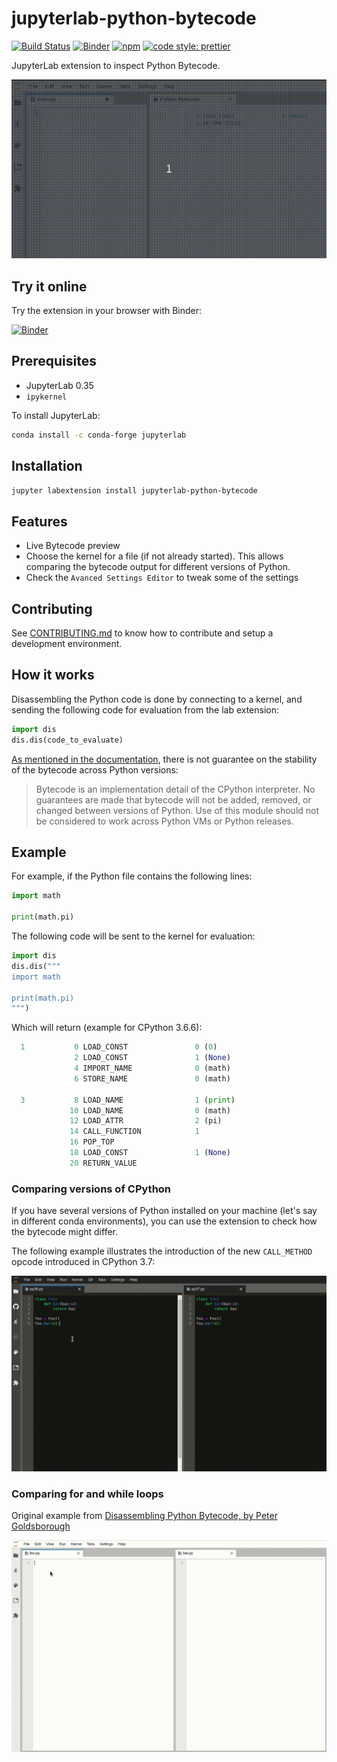 # jupyterlab-python-bytecode

[![Build Status](https://travis-ci.com/jtpio/jupyterlab-python-bytecode.svg?branch=master)](https://travis-ci.com/jtpio/jupyterlab-python-bytecode)
[![Binder](https://mybinder.org/badge_logo.svg)](https://mybinder.org/v2/gh/jtpio/jupyterlab-python-bytecode/master?urlpath=lab/tree/doc/example.py)
[![npm](https://img.shields.io/npm/v/jupyterlab-python-bytecode.svg)](https://www.npmjs.com/package/jupyterlab-python-bytecode)
[![code style: prettier](https://img.shields.io/badge/code_style-prettier-ff69b4.svg?style=flat-square)](https://github.com/prettier/prettier)

JupyterLab extension to inspect Python Bytecode.

![screencast](./doc/live_update.gif)

## Try it online

Try the extension in your browser with Binder:

[![Binder](https://mybinder.org/badge_logo.svg)](https://mybinder.org/v2/gh/jtpio/jupyterlab-python-bytecode/stable?urlpath=lab/tree/doc/example.py)

## Prerequisites

- JupyterLab 0.35
- `ipykernel`

To install JupyterLab:

```bash
conda install -c conda-forge jupyterlab
```

## Installation

```bash
jupyter labextension install jupyterlab-python-bytecode
```

## Features

- Live Bytecode preview
- Choose the kernel for a file (if not already started). This allows comparing the bytecode output for different versions of Python.
- Check the `Avanced Settings Editor` to tweak some of the settings

## Contributing

See [CONTRIBUTING.md](./CONTRIBUTING.md) to know how to contribute and setup a development environment.

## How it works

Disassembling the Python code is done by connecting to a kernel, and sending the following code for evaluation from the lab extension:

```python
import dis
dis.dis(code_to_evaluate)
```

[As mentioned in the documentation](https://docs.python.org/3/library/dis.html), there is not guarantee on the stability of the bytecode across Python versions:

> Bytecode is an implementation detail of the CPython interpreter. No guarantees are made that bytecode will not be added, removed, or changed between versions of Python. Use of this module should not be considered to work across Python VMs or Python releases.

## Example

For example, if the Python file contains the following lines:

```python
import math

print(math.pi)
```

The following code will be sent to the kernel for evaluation:

```python
import dis
dis.dis("""
import math

print(math.pi)
""")
```

Which will return (example for CPython 3.6.6):

```python
  1           0 LOAD_CONST               0 (0)
              2 LOAD_CONST               1 (None)
              4 IMPORT_NAME              0 (math)
              6 STORE_NAME               0 (math)

  3           8 LOAD_NAME                1 (print)
             10 LOAD_NAME                0 (math)
             12 LOAD_ATTR                2 (pi)
             14 CALL_FUNCTION            1
             16 POP_TOP
             18 LOAD_CONST               1 (None)
             20 RETURN_VALUE
```

### Comparing versions of CPython

If you have several versions of Python installed on your machine (let's say in different conda environments), you can use the extension to check how the bytecode might differ.

The following example illustrates the introduction of the new `CALL_METHOD` opcode introduced in CPython 3.7:

![python_comparison](./doc/py36_py37_comparison.gif)

### Comparing for and while loops

Original example from [Disassembling Python Bytecode, by Peter Goldsborough](http://www.goldsborough.me/python/low-level/2016/10/04/00-31-30-disassembling_python_bytecode/)

![for_while](./doc/for_while.gif)
